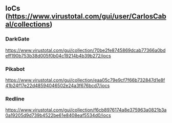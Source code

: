 ## IoCs (https://www.virustotal.com/gui/user/CarlosCabal/collections)

### DarkGate
https://www.virustotal.com/gui/collection/70be2fe8745869dcab77366a0bdeff190b753b38d005f0b04c19214b4b39b272/iocs

### Pikabot
https://www.virustotal.com/gui/collection/eaa05c79e9cf7f66b732847d1e8f41b24f17e22d48594046502e24a3f676bcd7/iocs

### Redline
https://www.virustotal.com/gui/collection/f6cb8976174a8e375963a0821b3a0a19205d9d739b4522be61e8408eaf5534d0/iocs
